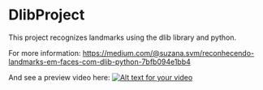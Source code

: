 # DlibProject

This project recognizes landmarks using the dlib library and python.

For more information: 
https://medium.com/@suzana.svm/reconhecendo-landmarks-em-faces-com-dlib-python-7bfb094e1bb4

And see a preview video here:
[![Alt text for your video](https://img.youtube.com/vi/7UY4mO6xmjo/0.jpg)](https://youtu.be/7UY4mO6xmjo)

